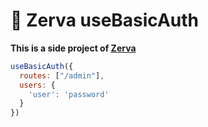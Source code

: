 # 🌱 Zerva useBasicAuth

**This is a side project of [Zerva](https://github.com/holtwick/zerva)**

```js
useBasicAuth({
  routes: ["/admin"],
  users: {
    'user': 'password'
  }
})
```
